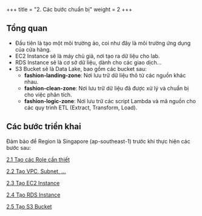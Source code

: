 +++
title = "2. Các bước chuẩn bị"
weight = 2
+++

## Tổng quan
- Đầu tiên là tạo một môi trường ảo, coi như đây là môi trường ứng dụng của cửa hàng.
- EC2 Instance sẽ là máy chủ giả, nơi tạo ra dữ liệu cho lab.
- RDS Instance sẽ là cơ sở dữ liệu, dành cho các giao dịch...
- S3 Bucket sẽ là Data Lake, bao gồm các bucket sau:
  - **fashion-landing-zone**: Nơi lưu trữ dữ liệu thô từ các nguồn khác nhau.
  - **fashion-clean-zone**: Nơi lưu trữ dữ liệu đã được xử lý và chuẩn bị cho việc phân tích.
  - **fashion-logic-zone**: Nơi lưu trữ các script Lambda và mã nguồn cho các quy trình ETL (Extract, Transform, Load).

## Các bước triển khai
Đảm bảo để Region là Singapore (ap-southeast-1) trước khi thực hiện các bước sau:

[2.1 Tạo các Role cần thiết](setup-role.md)

[2.2 Tạo VPC, Subnet, ...](setup-env.md)

[2.3 Tạo EC2 Instance](setup-ec2.md)

[2.4 Tạo RDS Instance](setup-rds.md)

[2.5 Tạo S3 Bucket](setup-s3.md)
